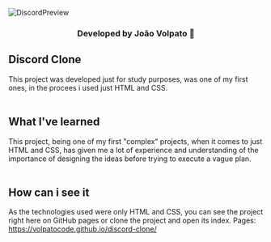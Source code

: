 ![DiscordPreview](https://user-images.githubusercontent.com/102267019/164954061-24761461-34e0-4b93-9a71-41f954f42174.jpg)
<h3 align="center">Developed by João Volpato 💜</h3>

## Discord Clone 
This project was developed just for study purposes, was one of my first ones, in the procees i used just HTML and CSS.
<br/><br/>
## What I've learned
This project, being one of my first "complex" projects, when it comes to just HTML and CSS, has given me a lot of experience and understanding of the importance of designing the ideas before trying to execute a vague plan.
<br/><br/>
## How can i see it
As the technologies used were only HTML and CSS, you can see the project right here on GitHub pages or clone the project and open its index.
Pages: https://volpatocode.github.io/discord-clone/
<br/><br/>
